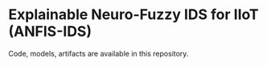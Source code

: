 # Explainable Neuro-Fuzzy IDS for IIoT (ANFIS-IDS)

Code, models, artifacts are available in this repository.
